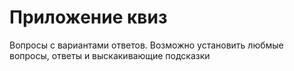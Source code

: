 # Приложение квиз
Вопросы с вариантами ответов.
Возможно установить любмые вопросы, ответы и выскакивающие подсказки
